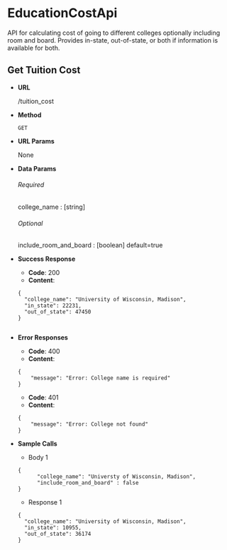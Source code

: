 # EducationCostApi
API for calculating cost of going to different colleges optionally including room and board. Provides in-state, out-of-state, or both if information is available for both.

## Get Tuition Cost

* **URL** 

  /tuition_cost

* **Method** 

  ```GET```

* **URL Params** 

  None

* **Data Params** 
  ###### Required
  college_name : [string]

  ###### Optional
  include_room_and_board : [boolean]
  default=true

* **Success Response**
  - **Code**: 200
  - **Content**: 
  ```
  {
    "college_name": "University of Wisconsin, Madison",
    "in_state": 22231,
    "out_of_state": 47450
  }
  

* **Error Responses**
  - **Code**: 400
  - **Content**: 
  ```
  {
      "message": "Error: College name is required"
  }
  ```
  
  - **Code**: 401
  - **Content**:
  ```
  {
      "message": "Error: College not found"
  }
  ```
  
* **Sample Calls**
  - Body 1
  ```
  {
    	"college_name": "Universty of Wisconsin, Madison",
	    "include_room_and_board" : false
  }
  ```
  - Response 1
  ```
  {
    "college_name": "University of Wisconsin, Madison",
    "in_state": 10955,
    "out_of_state": 36174
  }
  ```
      
      
      
      
      
      
